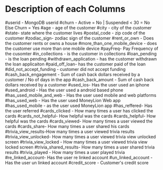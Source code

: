 # Description of each Columns
#userid - MongoDB userid
#churn  - Active = No | Suspended < 30 = No Else Churn = Yes
#age - age of the customer
#city - city of the customer
#state- state where the customer lives
#postal_code - zip code of the customer
#zodiac_sign- zodiac sign of the customer
#rent_or_own - Does the customer rents or owns a house 
#more_than_one_mobile_device - does the customer use more than one mobile device
#payFreq- Pay Frequency of the cusomter
#in_collections - is the customer in collections
#loan_pending - is the loan pending
#withdrawn_application - has the customer withdrawn the loan applicaiton 
#paid_off_loan- has the customer paid of the loan
#did_not_accept_funding - customer did not accept funding
#cash_back_engagement - Sum of cash back dollars received by a customer / No of days in the app
#cash_back_amount - Sum of cash back dollars received by a customer
#used_ios- Has the user used an iphone
#used_android - Has the user used a android based phone
#has_used_mobile_and_web - Has the user used mobile and web platforms
#has_used_web - Has the user used MoneyLion Web app
#has_used_mobile - as the user used MoneyLion  app
#has_reffered- Has the user referred
#cards_clicked - How many times a user has clicked the cards
#cards_not_helpful- How helpful was the cards
#cards_helpful- How helpful was the cards
#cards_viewed- How many times a user viewed the cards
#cards_share- How many times a user shared his cards
#trivia_view_results-How many times a user viewed trivia results
#trivia_view_unlocked- How many times a user viewed trivia view unlocked screen
#trivia_view_locked - How many times a user viewed trivia view locked screen
#trivia_shared_results- How many times a user shared trivia results 
#trivia_played - How many times a user played trivia 
#re_linked_account- Has the user re linked account
#un_linked_account - Has the user un linked account
#credit_score - Customer's credit score
